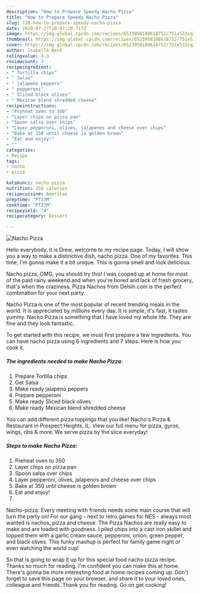 ```yaml
---
description: "How to Prepare Speedy Nacho Pizza"
title: "How to Prepare Speedy Nacho Pizza"
slug: 720-how-to-prepare-speedy-nacho-pizza
date: 2020-07-27T18:07:15.717Z
image: https://img-global.cpcdn.com/recipes/6523958108618752/751x532cq70/nacho-pizza-recipe-main-photo.jpg
thumbnail: https://img-global.cpcdn.com/recipes/6523958108618752/751x532cq70/nacho-pizza-recipe-main-photo.jpg
cover: https://img-global.cpcdn.com/recipes/6523958108618752/751x532cq70/nacho-pizza-recipe-main-photo.jpg
author: Isabelle Beck
ratingvalue: 4.3
reviewcount: 3
recipeingredient:
- " Tortilla chips"
- " Salsa"
- " jalapeno peppers"
- " pepperoni"
- " Sliced black olives"
- " Mexican blend shredded cheese"
recipeinstructions:
- "Preheat oven to 350"
- "Layer chips on pizza pan"
- "Spoon salsa over chips"
- "Layer pepperoni, olives, jalapenos and cheese over chips"
- "Bake at 350 until cheese is golden brown"
- "Eat and enjoy!"
- ""
categories:
- Recipe
tags:
- nacho
- pizza

katakunci: nacho pizza 
nutrition: 250 calories
recipecuisine: American
preptime: "PT23M"
cooktime: "PT37M"
recipeyield: "4"
recipecategory: Dessert

---
```



![Nacho Pizza](https://img-global.cpcdn.com/recipes/6523958108618752/751x532cq70/nacho-pizza-recipe-main-photo.jpg)

Hello everybody, it is Drew, welcome to my recipe page. Today, I will show you a way to make a distinctive dish, nacho pizza. One of my favorites. This time, I'm gonna make it a bit unique. This is gonna smell and look delicious.

Nacho pizza, OMG, you should try this! I was cooped up at home for most of the past rainy weekend and when you&#39;re bored and lack of fresh grocery, that&#39;s when the craziness. Pizza Nachos from Delsih.com is the perfect combination for your next party.

Nacho Pizza is one of the most popular of recent trending meals in the world. It is appreciated by millions every day. It is simple, it's fast, it tastes yummy. Nacho Pizza is something that I have loved my whole life. They are fine and they look fantastic.


To get started with this recipe, we must first prepare a few ingredients. You can have nacho pizza using 6 ingredients and 7 steps. Here is how you cook it.

<!--inarticleads1-->

##### The ingredients needed to make Nacho Pizza:

1. Prepare  Tortilla chips
1. Get  Salsa
1. Make ready  jalapeno peppers
1. Prepare  pepperoni
1. Make ready  Sliced black olives
1. Make ready  Mexican blend shredded cheese


You can add different pizza toppings that you like! Nacho&#39;s Pizza &amp; Restaurant in Prospect Heights, IL. View our full menu for pizza, gyros, wings, ribs &amp; more. We serve pizza by the slice everyday! 

<!--inarticleads2-->

##### Steps to make Nacho Pizza:

1. Preheat oven to 350
1. Layer chips on pizza pan
1. Spoon salsa over chips
1. Layer pepperoni, olives, jalapenos and cheese over chips
1. Bake at 350 until cheese is golden brown
1. Eat and enjoy!
1. 


Nacho-pizza: Every meeting with friends needs some main course that will turn the party on! For our gang - next to retro games for NES - always most wanted is nachos, pizza and cheese. The Pizza Nachos are really easy to make and are loaded with goodness. I piled chips into a cast iron skillet and topped them with a garlic cream sauce, pepperoni, onion, green pepper, and black olives. This funky mashup is perfect for family game night or even watching the world cup! 

So that is going to wrap it up for this special food nacho pizza recipe. Thanks so much for reading. I'm confident you can make this at home. There's gonna be more interesting food at home recipes coming up. Don't forget to save this page on your browser, and share it to your loved ones, colleague and friends. Thank you for reading. Go on get cooking!
